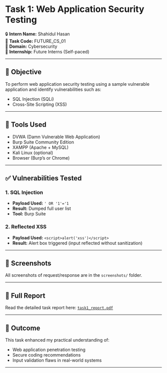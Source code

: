 # Task 1: Web Application Security Testing

🔒 **Intern Name:** Shahidul Hasan  
📁 **Task Code:** FUTURE_CS_01  
🎯 **Domain:** Cybersecurity  
📅 **Internship:** Future Interns (Self-paced)

---

## 🧠 Objective

To perform web application security testing using a sample vulnerable application and identify vulnerabilities such as:
- SQL Injection (SQLi)
- Cross-Site Scripting (XSS)

---

## 🧰 Tools Used

- DVWA (Damn Vulnerable Web Application)
- Burp Suite Community Edition
- XAMPP (Apache + MySQL)
- Kali Linux (optional)
- Browser (Burp’s or Chrome)

---

## ✅ Vulnerabilities Tested

### 1. SQL Injection
- **Payload Used:** `' OR '1'='1`
- **Result:** Dumped full user list
- **Tool:** Burp Suite

### 2. Reflected XSS
- **Payload Used:** `<script>alert('xss')</script>`
- **Result:** Alert box triggered (input reflected without sanitization)

---

## 📸 Screenshots

All screenshots of request/response are in the `screenshots/` folder.

---

## 📄 Full Report

Read the detailed task report here: [`task1_report.pdf`](Task1.pdf)

---

## 📌 Outcome

This task enhanced my practical understanding of:
- Web application penetration testing
- Secure coding recommendations
- Input validation flaws in real-world systems

---
